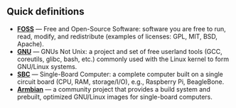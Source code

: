 <!--
    title: Site-def
    tags: [gnu,linux,ewe]
-->

## Quick definitions

- **[FOSS](https://en.wikipedia.org/wiki/Free_and_open-source_software "Free and Open-Source Software")** — Free and Open-Source Software: software you are free to run, read, modify, and redistribute (examples of licenses: GPL, MIT, BSD, Apache).
- **[GNU](https://www.gnu.org/ "GNU Project")** — GNUs Not Unix: a project and set of free userland tools (GCC, coreutils, glibc, bash, etc.) commonly used with the Linux kernel to form GNU/Linux systems.
- **[SBC](https://en.wikipedia.org/wiki/Single-board_computer "Single-Board Computer")** — Single-Board Computer: a complete computer built on a single circuit board (CPU, RAM, storage/I/O), e.g., Raspberry Pi, BeagleBone.
- **[Armbian](https://www.armbian.com "Armbian Project")** — a community project that provides a build system and prebuilt, optimized GNU/Linux images for single-board computers.
